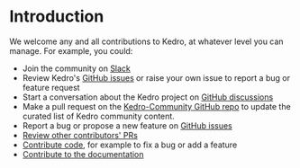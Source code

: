 # Introduction

We welcome any and all contributions to Kedro, at whatever level you can manage. For example, you could:

- Join the community on [Slack](https://slack.kedro.org)
- Review Kedro's [GitHub issues](https://github.com/kedro-org/kedro/issues) or raise your own issue to report a bug or feature request
- Start a conversation about the Kedro project on [GitHub discussions](https://github.com/kedro-org/kedro/discussions)
- Make a pull request on the [Kedro-Community GitHub repo](https://github.com/kedro-org/kedro-community) to update the curated list of Kedro community content.
- Report a bug or propose a new feature on [GitHub issues](https://github.com/kedro-org/kedro/issues)
- [Review other contributors' PRs](https://github.com/kedro-org/kedro/pulls)
- [Contribute code](./developer_contributor_guidelines.md), for example to fix a bug or add a feature
- [Contribute to the documentation](documentation_contributor_guidelines.md)

